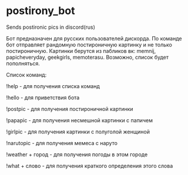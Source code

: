 # postirony_bot
Sends postironic pics in discord(rus)

Бот предназначен для русских пользователей дискорда.
По команде бот отправляет рандомную постироничную картинку и не только постироничную.
Картинки берутся из пабликов вк: memnij, papicheveryday, geekgirls, memoterasu. Возможно, список будет пополняться.

Список команд:

!help - для получения списка команд

!hello - для приветствия бота

!postpic - для получения постироничной картинки

!papapic - для получения несмешной картинки с папичем

!girlpic - для получения картинки с полуголой женщиной

!narutopic - для получения мемеса с наруто

!weather + город - для получения погоды в этом городе

!what + слово - для получения краткого определения этого слова
